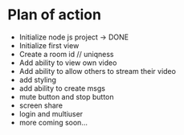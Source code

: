 # Plan of action
- Initialize node js project -> DONE
- Initialize first view
- Create a room id // uniqness
- Add ability to view own video
- Add ability to allow others to stream their video
- add styling
- add ability to create msgs
- mute button and stop button
- screen share
- login and multiuser
- more coming soon...
